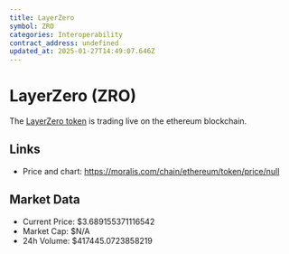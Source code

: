 ```yaml
---
title: LayerZero
symbol: ZRO
categories: Interoperability
contract_address: undefined
updated_at: 2025-01-27T14:49:07.646Z
---
```


# LayerZero (ZRO)
The [LayerZero token](https://moralis.com/chain/ethereum/token/price/null) is trading live on the ethereum blockchain.

## Links
- Price and chart: https://moralis.com/chain/ethereum/token/price/null

## Market Data
- Current Price: $3.689155371116542
- Market Cap: $N/A
- 24h Volume: $417445.0723858219
